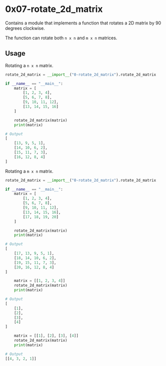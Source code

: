 # 0x07-rotate_2d_matrix

Contains a module that implements a function that rotates a 2D matrix by 90 degrees clockwise.

The function can rotate both `n x n` and `m x n` matrices.

## Usage

Rotating a `n x n` matrix.

```Python
rotate_2d_matrix = __import__("0-rotate_2d_matrix").rotate_2d_matrix

if __name__ == "__main__":
    matrix = [
        [1, 2, 3, 4],
        [5, 6, 7, 8],
        [9, 10, 11, 12],
        [13, 14, 15, 16]
    ]

    rotate_2d_matrix(matrix)
    print(matrix)

# Output
[
    [13, 9, 5, 1],
    [14, 10, 6, 2],
    [15, 11, 7, 3],
    [16, 12, 8, 4]
]
```

Rotating a `m x n` matrix.

```Python
rotate_2d_matrix = __import__("0-rotate_2d_matrix").rotate_2d_matrix

if __name__ == "__main__":
    matrix = [
        [1, 2, 3, 4],
        [5, 6, 7, 8],
        [9, 10, 11, 12],
        [13, 14, 15, 16],
        [17, 18, 19, 20]
    ]

    rotate_2d_matrix(matrix)
    print(matrix)

# Output
[
    [17, 13, 9, 5, 1],
    [18, 14, 10, 6, 2],
    [19, 15, 11, 7, 3],
    [20, 16, 12, 8, 4]
]

    matrix = [[1, 2, 3, 4]]
    rotate_2d_matrix(matrix)
    print(matrix)

# Output
[
    [1],
    [2],
    [3],
    [4]
]

    matrix = [[1], [2], [3], [4]]
    rotate_2d_matrix(matrix)
    print(matrix)

# Output
[[4, 3, 2, 1]]
```
